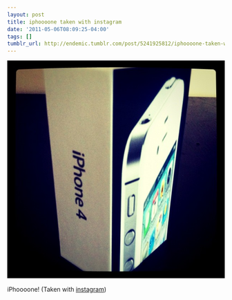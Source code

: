 ```yaml
---
layout: post
title: iphoooone taken with instagram
date: '2011-05-06T08:09:25-04:00'
tags: []
tumblr_url: http://endemic.tumblr.com/post/5241925812/iphoooone-taken-with-instagram
---
```

 ![](/tumblr_files/tumblr_lkrwfp3adA1qz9neko1_1280.jpg)  

iPhoooone! (Taken with [instagram](http://instagr.am))

